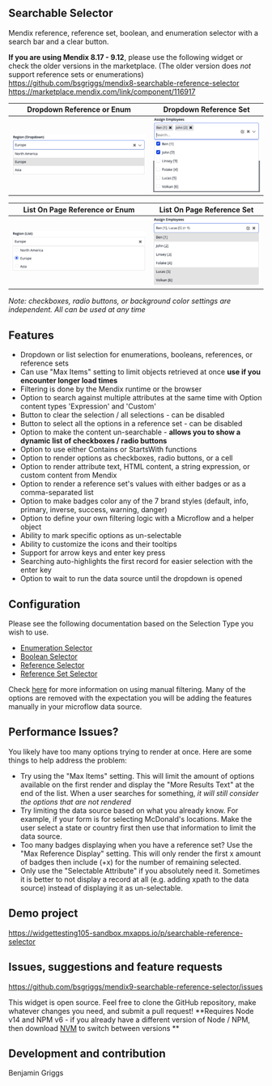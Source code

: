 <!-- prettier-ignore-start -->
## Searchable Selector

Mendix reference, reference set, boolean, and enumeration selector with a search bar and a clear button.

**If you are using Mendix 8.17 - 9.12**, please use the following widget or check the older versions in the marketplace. (The older version does *not* support reference sets or enumerations)  
https://github.com/bsgriggs/mendix8-searchable-reference-selector  
https://marketplace.mendix.com/link/component/116917  

| Dropdown Reference or Enum | Dropdown Reference Set |  
| ------------- | ------------- |  
| ![DropdownRef](https://github.com/bsgriggs/mendix9-searchable-reference-selector/blob/media/v4/demoDrop.png)   | ![DropdownRefSet](https://github.com/bsgriggs/mendix9-searchable-reference-selector/blob/media/v4/demoDropSet.png)   |  


| List On Page Reference or Enum | List On Page Reference Set |  
| ------------- | ------------- |  
| ![ListRef](https://github.com/bsgriggs/mendix9-searchable-reference-selector/blob/media/v4/demoList.png)   | ![ListRefSet](https://github.com/bsgriggs/mendix9-searchable-reference-selector/blob/media/v4/demoListSet.png)   |  

*Note: checkboxes, radio buttons, or background color settings are independent. All can be used at any time*

## Features

-   Dropdown or list selection for enumerations, booleans, references, or reference sets
-   Can use "Max Items" setting to limit objects retrieved at once **use if you encounter longer load times**
-   Filtering is done by the Mendix runtime or the browser
-   Option to search against multiple attributes at the same time with Option content types 'Expression' and 'Custom'
-   Button to clear the selection / all selections - can be disabled
-   Button to select all the options in a reference set - can be disabled
-   Option to make the content un-searchable - **allows you to show a dynamic list of checkboxes / radio buttons**
-   Option to use either Contains or StartsWith functions
-   Option to render options as checkboxes, radio buttons, or a cell
-   Option to render attribute text, HTML content, a string expression, or custom content from Mendix 
-   Option to render a reference set's values with either badges or as a comma-separated list
-   Option to make badges color any of the 7 brand styles (default, info, primary, inverse, success, warning, danger)
-   Option to define your own filtering logic with a Microflow and a helper object
-   Ability to mark specific options as un-selectable
-   Ability to customize the icons and their tooltips
-   Support for arrow keys and enter key press
-   Searching auto-highlights the first record for easier selection with the enter key
-   Option to wait to run the data source until the dropdown is opened

## Configuration  
Please see the following documentation based on the Selection Type you wish to use.
-   [Enumeration Selector](https://github.com/bsgriggs/mendix9-searchable-reference-selector/blob/master/docs/Enumeration.md)
-   [Boolean Selector](https://github.com/bsgriggs/mendix9-searchable-reference-selector/blob/master/docs/Boolean.md)
-   [Reference Selector](https://github.com/bsgriggs/mendix9-searchable-reference-selector/blob/master/docs/Reference.md)
-   [Reference Set Selector](https://github.com/bsgriggs/mendix9-searchable-reference-selector/blob/master/docs/ReferenceSet.md)

Check [here](https://github.com/bsgriggs/mendix9-searchable-reference-selector/blob/master/docs/ManualFiltering.md) for more information on using manual filtering. Many of the options are removed with the expectation you will be adding the features manually in your microflow data source.

## Performance Issues?
You likely have too many options trying to render at once. Here are some things to help address the problem:  
-   Try using the "Max Items" setting. This will limit the amount of options available on the first render and display the "More Results Text" at the end of the list. When a user searches for something, *it will still consider the options that are not rendered*
-   Try limiting the data source based on what you already know. For example, if your form is for selecting McDonald's locations. Make the user select a state or country first then use that information to limit the data source.
-   Too many badges displaying when you have a reference set? Use the "Max Reference Display" setting. This will only render the first x amount of badges then include (+x) for the number of remaining selected.
-   Only use the "Selectable Attribute" if you absolutely need it. Sometimes it is better to not display a record at all (e.g. adding xpath to the data source) instead of displaying it as un-selectable.

## Demo project

https://widgettesting105-sandbox.mxapps.io/p/searchable-reference-selector

## Issues, suggestions and feature requests

https://github.com/bsgriggs/mendix9-searchable-reference-selector/issues

This widget is open source. Feel free to clone the GitHub repository, make whatever changes you need, and submit a pull request! 
**Requires Node v14 and NPM v6 - if you already have a different version of Node / NPM, then download [NVM](https://github.com/nvm-sh/nvm) to switch between versions **

## Development and contribution

Benjamin Griggs
<!-- prettier-ignore-end -->
